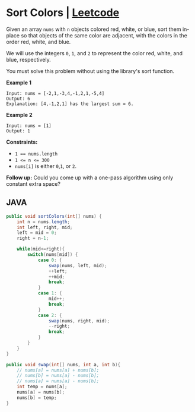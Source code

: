 # Sort Colors | [Leetcode](https://leetcode.com/problems/sort-colors/)

Given an array `nums` with `n` objects colored red, white, or blue, sort them in-place so that objects of the same color are adjacent, with the colors in the order red, white, and blue.

We will use the integers `0`, `1`, and `2` to represent the color red, white, and blue, respectively.

You must solve this problem without using the library's sort function.

**Example 1**

```
Input: nums = [-2,1,-3,4,-1,2,1,-5,4]
Output: 6
Explanation: [4,-1,2,1] has the largest sum = 6.
```
**Example 2**

```
Input: nums = [1]
Output: 1
```

**Constraints:**

- `1 == nums.length`
- `1 <= n <= 300`
- `nums[i]` is either `0`,`1`, or `2`.

**Follow up:** Could you come up with a one-pass algorithm using only constant extra space?

## JAVA

```java
public void sortColors(int[] nums) {
    int n = nums.length;
    int left, right, mid;
    left = mid = 0;
    right = n-1;

    while(mid<=right){
        switch(nums[mid]) {
            case 0: {
                swap(nums, left, mid);
                ++left;
                ++mid;
                break;
            }
            case 1: {
                mid++;
                break;
            }
            case 2: {
                swap(nums, right, mid);
                --right;
                break;
            }
        }
    }
}

public void swap(int[] nums, int a, int b){
    // nums[a] = nums[a] + nums[b];
    // nums[b] = nums[a] - nums[b];
    // nums[a] = nums[a] - nums[b];
    int temp = nums[a];
    nums[a] = nums[b];
    nums[b] = temp;
}
```
